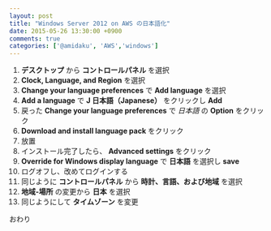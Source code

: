 ```yaml
---
layout: post
title: "Windows Server 2012 on AWS の日本語化"
date: 2015-05-26 13:30:00 +0900
comments: true
categories: ['@amidaku', 'AWS','windows']
---
```


1. **デスクトップ** から **コントロールパネル** を選択
1. **Clock, Language, and Region** を選択
1. **Change your language preferences** で **Add language** を選択
1. **Add a language** で **J 日本語（Japanese）** をクリックし **Add**
1. 戻った **Change your language preferences** で *日本語* の **Option** をクリック
1. **Download and install language pack** をクリック
1. 放置
1. インストール完了したら、 **Advanced settings** をクリック
1. **Override for Windows display language** で **日本語** を選択し **save**
1. ログオフし、改めてログインする
1. 同じように **コントロールパネル** から **時計、言語、および地域** を選択
1. **地域-場所** の変更から **日本** を選択
1. 同じようにして **タイムゾーン** を変更

おわり

